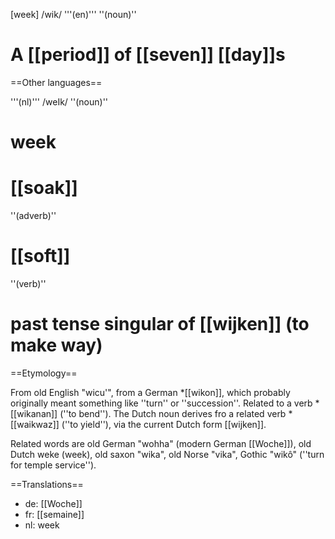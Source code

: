 [week] /wik/ '''(en)''' ''(noun)''

# A [[period]] of [[seven]] [[day]]s

==Other languages==

'''(nl)''' /weIk/
''(noun)''

# week
# [[soak]]

''(adverb)''

# [[soft]]

''(verb)''

# past tense singular of [[wijken]] (to make way)
==Etymology==

From old English "wicu'", from a German *[[wikon]], which probably originally meant something like ''turn'' or ''succession''. Related to a verb *[[wikanan]] (''to bend''). The Dutch noun derives fro a related verb *[[waikwaz]] (''to yield''), via the current Dutch form [[wijken]].

Related words are old German "wohha" (modern German [[Woche]]), old Dutch weke (week), old saxon "wika", old Norse "vika", Gothic "wik&ocirc;" (''turn for temple service'').

==Translations==

* de: [[Woche]]
* fr: [[semaine]]
* nl: week